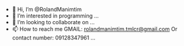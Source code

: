 - 👋 Hi, I’m @RolandManimtim
- 👀 I’m interested in programming ...
- 💞️ I’m looking to collaborate on ...
- 📫 How to reach me GMAIL: rolandmanimtim.tmlcr@gmail.com 
Or contact number: 09128347961 ...

<!---
RolandManimtim/RolandManimtim is a ✨ special ✨ repository because its `README.md` (this file) appears on your GitHub profile.
You can click the Preview link to take a look at your changes.
--->
